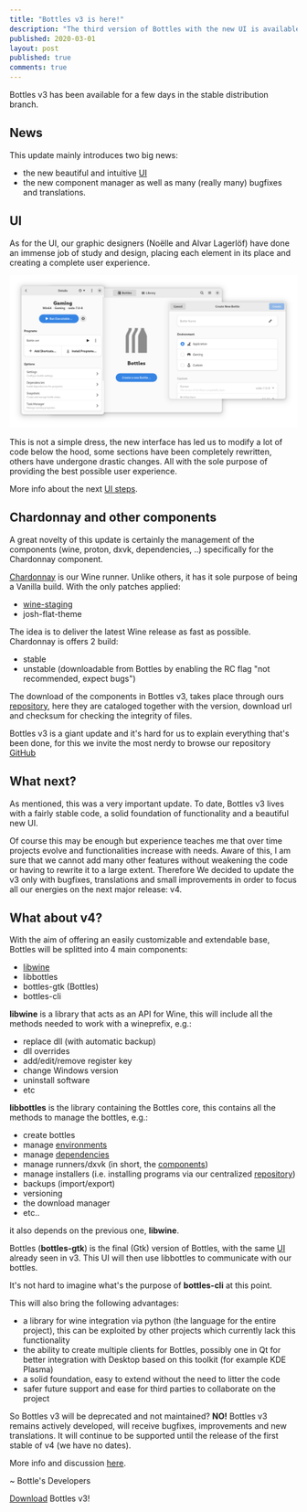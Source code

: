 ```yaml
---
title: "Bottles v3 is here!"
description: "The third version of Bottles with the new UI is available for download."
published: 2020-03-01
layout: post
published: true
comments: true
---
```


Bottles v3 has been available for a few days in the stable distribution branch.

## News
This update mainly introduces two big news:
- the new beautiful and intuitive [UI](https://usebottles.com/blog/bottles-3-project-refresh/)
- the new component manager
as well as many (really many) bugfixes and translations.

## UI
As for the UI, our graphic designers (Noëlle and Alvar Lagerlöf) have done an immense job
of study and design, placing each element in its place and creating a complete user experience.

![Bottle creation UI](/uploads/bottle-creation.png)

This is not a simple dress, the new interface has led us to modify a lot of code below
the hood, some sections have been completely rewritten, others have undergone drastic changes. All
with the sole purpose of providing the best possible user experience.

More info about the next [UI steps](https://github.com/bottlesdevs/Bottles/issues/143).

## Chardonnay and other components
A great novelty of this update is certainly the management of the components (wine, proton, dxvk,
dependencies, ..) specifically for the Chardonnay component.

[Chardonnay](https://github.com/bottlesdevs/wine) is our Wine runner. Unlike others, it has it
sole purpose of being a Vanilla build. With the only patches applied:
- [wine-staging](https://github.com/wine-staging/wine-staging)
- josh-flat-theme

The idea is to deliver the latest Wine release as fast as possible. Chardonnay is offers 2
build:
- stable
- unstable (downloadable from Bottles by enabling the RC flag "not recommended, expect bugs")

The download of the components in Bottles v3, takes place through ours
[repository](https://github.com/bottlesdevs/components), here they are cataloged together with the version,
download url and checksum for checking the integrity of files.

Bottles v3 is a giant update and it's hard for us to explain everything that's been done, for
this we invite the most nerdy to browse our repository [GitHub](https://github.com/bottlesdevs/Bottles)

## What next?
As mentioned, this was a very important update. To date, Bottles v3 lives with a fairly stable code, a 
solid foundation of functionality and a beautiful new UI.

Of course this may be enough but experience teaches me that over time projects evolve and functionalities increase
with needs.
Aware of this, I am sure that we cannot add many other features without weakening the code or having to rewrite
it to a large extent. Therefore We decided to update the v3 only with bugfixes, translations and small improvements
in order to focus all our energies on the next major release: v4.

## What about v4?
With the aim of offering an easily customizable and extendable base, Bottles will be splitted into 4 main components:
- [libwine](https://github.com/bottlesdevs/libwine)
- libbottles
- bottles-gtk (Bottles)
- bottles-cli

**libwine** is a library that acts as an API for Wine, this will include all the methods needed to work with a wineprefix, e.g.:
- replace dll (with automatic backup)
- dll overrides
- add/edit/remove register key
- change Windows version
- uninstall software
- etc

**libbottles** is the library containing the Bottles core, this contains all the methods to manage the bottles, e.g.:
- create bottles
- manage [environments](https://docs.usebottles.com/getting-started/environments)
- manage [dependencies](https://github.com/bottlesdevs/dependencies)
- manage runners/dxvk (in short, the [components](https://github.com/bottlesdevs/components))
- manage installers (i.e. installing programs via our centralized [repository](https://github.com/bottlesdevs/programs))
- backups (import/export)
- versioning
- the download manager
- etc..

it also depends on the previous one, **libwine**.

Bottles (**bottles-gtk**) is the final (Gtk) version of Bottles, with the same
[UI](https://usebottles.com/blog/bottles-3-project-refresh/) already seen in v3. This UI will then use libbottles to 
communicate with our bottles.

It's not hard to imagine what's the purpose of **bottles-cli** at this point.

This will also bring the following advantages:
- a library for wine integration via python (the language for the entire project), this can be exploited by other 
projects which currently lack this functionality
- the ability to create multiple clients for Bottles, possibly one in Qt for better integration with Desktop based 
on this toolkit (for example KDE Plasma)
- a solid foundation, easy to extend without the need to litter the code
- safer future support and ease for third parties to collaborate on the project

So Bottles v3 will be deprecated and not maintained? **NO!**
Bottles v3 remains actively developed, will receive bugfixes, improvements and new translations. It will continue 
to be supported until the release of the first stable of v4 (we have no dates).

More info and discussion [here](https://github.com/bottlesdevs/Bottles/issues/133).

~ Bottle's Developers

<a class="button" href="/download" style="">Download</a> Bottles v3!
